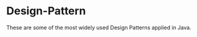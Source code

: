 Design-Pattern
==============
These are some of the most widely used Design Patterns applied in Java.